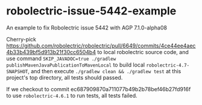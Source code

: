 # robolectric-issue-5442-example
An example to fix Robolectric issue 5442 with AGP 7.1.0-alpha08

Cherry-pick https://github.com/robolectric/robolectric/pull/6649/commits/4ce44ee4aec4b33b439bf5d913b21f30cc6504b4 to local robolectric source code, and use command `SKIP_JAVADOC=true ./gradlew publishMavenJavaPublicationToMavenLocal` to build local `robolectric-4.7-SNAPSHOT`, and then execute `./gradlew clean && ./gradlew test` at this project's top directory, all tests should passed.

If we checkout to commit ec687909870a711077b49b2b78bef46b27fd916f to use `robolectric-4.6.1` to run tests, all tests failed.
